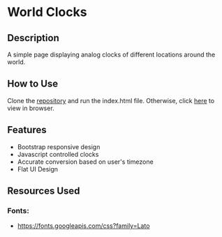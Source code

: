 # World Clocks

## Description
A simple page displaying analog clocks of different locations around the world.

## How to Use
Clone the [repository](https://github.com/mjbuchman/world-clocks) and run the index.html file. Otherwise, click [here](http://worldclocks.atwebpages.com/) to view in browser.

## Features
- Bootstrap responsive design
- Javascript controlled clocks
- Accurate conversion based on user's timezone
- Flat UI Design

## Resources Used
### Fonts:
- https://fonts.googleapis.com/css?family=Lato
